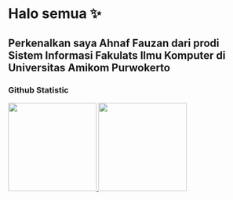 # Halo semua ✨
## Perkenalkan saya Ahnaf Fauzan dari prodi Sistem Informasi Fakulats Ilmu Komputer di Universitas Amikom Purwokerto

### Github Statistic
<p align="left">
<a href="https://github.com/ahnafojan">
  <img height="180em" src="https://github-readme-stats-eight-theta.vercel.app/api?username=ahnafojan_icons=true&theme=algolia&include_all_commits=true&count_private=true"/>
  <img height="180em" src="https://github-readme-stats-eight-theta.vercel.app/api/top-langs/?username=ahnafojan&layout=compact&langs_count=8&theme=algolia"/>
</a>
</p>
